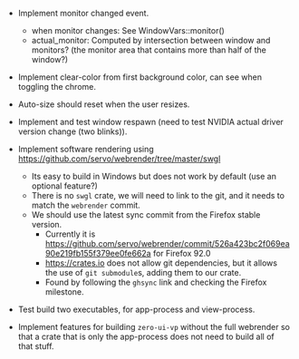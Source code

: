* Implement monitor changed event.
  - when monitor changes: See WindowVars::monitor()
  - actual_monitor: Computed by intersection between window and monitors? (the monitor area that contains more than half of the window?)
* Implement clear-color from first background color, can see when toggling the chrome.
* Auto-size should reset when the user resizes.

* Implement and test window respawn (need to test NVIDIA actual driver version change (two blinks)).
* Implement software rendering using https://github.com/servo/webrender/tree/master/swgl
  - Its easy to build in Windows but does not work by default (use an optional feature?)
  - There is no `swgl` crate, we will need to link to the git, and it needs to match the `webrender` commit.
  - We should use the latest sync commit from the Firefox stable version.
    - Currently it is https://github.com/servo/webrender/commit/526a423bc2f069ea90e219fb155f379ee0fe662a for Firefox 92.0
    - https://crates.io does not allow git dependencies, but it allows the use of `git submodule`s, adding them to our crate.
    - Found by following the `ghsync` link and checking the Firefox milestone.

* Test build two executables, for app-process and view-process.
* Implement features for building `zero-ui-vp` without the full webrender so that a crate that is only the app-process
  does not need to build all of that stuff.